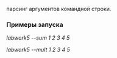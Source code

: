 парсинг аргументов командной строки.

### Примеры запуска

*labwork5 --sum 1 2 3 4 5*

*labwork5 --mult 1 2 3 4 5*

